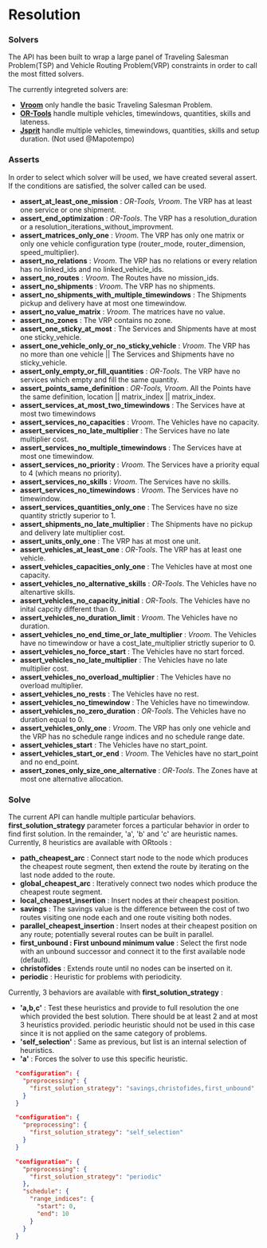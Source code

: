 # Resolution

### Solvers
The API has been built to wrap a large panel of  Traveling Salesman Problem(TSP) and Vehicle Routing Problem(VRP) constraints in order to call the most fitted solvers.

The currently integreted solvers are:

* **[Vroom](https://github.com/VROOM-Project/vroom)** only handle the basic Traveling Salesman Problem.
* **[OR-Tools](https://github.com/google/or-tools)** handle multiple vehicles, timewindows, quantities, skills and lateness.
* **[Jsprit](https://github.com/graphhopper/jsprit)** handle multiple vehicles, timewindows, quantities, skills and setup duration. (Not used @Mapotempo)

### Asserts

In order to select which solver will be used, we have created several assert. If the conditions are satisfied, the solver called can be used.

* **assert_at_least_one_mission** :
 *OR-Tools, Vroom*. The VRP has at least one service or one shipment.
* **assert_end_optimization** :
 *OR-Tools*. The VRP has a resolution_duration or a resolution_iterations_without_improvment.
* **assert_matrices_only_one** :
 *Vroom*. The VRP has only one matrix or only one vehicle configuration type (router_mode, router_dimension, speed_multiplier).
* **assert_no_relations** :
 *Vroom*. The VRP has no relations or every relation has no linked_ids and no linked_vehicle_ids.
* **assert_no_routes** :
 *Vroom*. The Routes have no mission_ids.
* **assert_no_shipments** :
 *Vroom*. The VRP has no shipments.
* **assert_no_shipments_with_multiple_timewindows** :
 The Shipments pickup and delivery have at most one timewindow.
* **assert_no_value_matrix** :
 *Vroom*. The matrices have no value.
* **assert_no_zones** :
 The VRP contains no zone.
* **assert_one_sticky_at_most** :
 The Services and Shipments have at most one sticky_vehicle.
* **assert_one_vehicle_only_or_no_sticky_vehicle** :
 *Vroom*. The VRP has no more than one vehicle || The Services and Shipments have no sticky_vehicle.
* **assert_only_empty_or_fill_quantities** :
 *OR-Tools*. The VRP have no services which empty and fill the same quantity.
* **assert_points_same_definition** :
 *OR-Tools, Vroom*. All the Points have the same definition, location || matrix_index || matrix_index.
* **assert_services_at_most_two_timewindows** :
 The Services have at most two timewindows
* **assert_services_no_capacities** :
 *Vroom*. The Vehicles have no capacity.
* **assert_services_no_late_multiplier** :
 The Services have no late multiplier cost.
* **assert_services_no_multiple_timewindows** :
 The Services have at most one timewindow.
* **assert_services_no_priority** :
 *Vroom*. The Services have a priority equal to 4 (which means no priority).
* **assert_services_no_skills** :
 *Vroom*. The Services have no skills.
* **assert_services_no_timewindows** :
 *Vroom*. The Services have no timewindow.
* **assert_services_quantities_only_one** :
 The Services have no size quantity strictly superior to 1.
* **assert_shipments_no_late_multiplier** :
 The Shipments have no pickup and delivery late multiplier cost.
* **assert_units_only_one** :
 The VRP has at most one unit.
* **assert_vehicles_at_least_one** :
 *OR-Tools*. The VRP has at least one vehicle.
* **assert_vehicles_capacities_only_one** :
 The Vehicles have at most one capacity.
* **assert_vehicles_no_alternative_skills** :
 *OR-Tools*. The Vehicles have no altenartive skills.
* **assert_vehicles_no_capacity_initial** :
 *OR-Tools*. The Vehicles have no inital capcity different than 0.
* **assert_vehicles_no_duration_limit** :
 *Vroom*. The Vehicles have no duration.
* **assert_vehicles_no_end_time_or_late_multiplier** :
 *Vroom*. The Vehicles have no timewindow or have a cost_late_multiplier strictly superior to 0.
* **assert_vehicles_no_force_start** :
 The Vehicles have no start forced.
* **assert_vehicles_no_late_multiplier** :
 The Vehicles have no late multiplier cost.
* **assert_vehicles_no_overload_multiplier** :
 The Vehicles have no overload multiplier.
* **assert_vehicles_no_rests** :
 The Vehicles have no rest.
* **assert_vehicles_no_timewindow** :
 The Vehicles have no timewindow.
* **assert_vehicles_no_zero_duration** :
 *OR-Tools*. The Vehicles have no duration equal to 0.
* **assert_vehicles_only_one** :
 *Vroom*. The VRP has only one vehicle and the VRP has no schedule range indices and no schedule range date.
* **assert_vehicles_start** :
 The Vehicles have no start_point.
* **assert_vehicles_start_or_end** :
 *Vroom*. The Vehicles have no start_point and no end_point.
* **assert_zones_only_size_one_alternative** :
 *OR-Tools*. The Zones have at most one alternative allocation.

### Solve

The current API can handle multiple particular behaviors. **first_solution_strategy** parameter forces a particular behavior in order to find first solution. In the remainder, \'a\', \'b\' and \'c\' are heuristic names.
Currently, 8 heuristics are available with ORtools :

* **path_cheapest_arc** : Connect start node to the node which produces the cheapest route segment, then extend the route by iterating on the last node added to the route.
* **global_cheapest_arc** : Iteratively connect two nodes which produce the cheapest route segment.
* **local_cheapest_insertion** : Insert nodes at their cheapest position.
* **savings** : The savings value is the difference between the cost of two routes visiting one node each and one route visiting both nodes.
* **parallel_cheapest_insertion** : Insert nodes at their cheapest position on any route; potentially several routes can be built in parallel.
* **first_unbound : First unbound minimum value** : Select the first node with an unbound successor and connect it to the first available node (default).
* **christofides** : Extends route until no nodes can be inserted on it.
* **periodic** : Heuristic for problems with periodicity.

Currently, 3 behaviors are available with **first_solution_strategy** :

* **\'a,b,c\'** : Test these heuristics and provide to full resolution the one which provided the best solution. There should be at least 2 and at most 3 heuristics provided. periodic heuristic should not be used in this case since it is not applied
on the same category of problems.
* **\'self_selection\'** : Same as previous, but list is an internal selection of heuristics.
* **\'a\'** : Forces the solver to use this specific heuristic.

```json
  "configuration": {
    "preprocessing": {
      "first_solution_strategy": "savings,christofides,first_unbound"
    }
  }
```

```json
  "configuration": {
    "preprocessing": {
      "first_solution_strategy": "self_selection"
    }
  }
```

```json
  "configuration": {
    "preprocessing": {
      "first_solution_strategy": "periodic"
    },
    "schedule": {
      "range_indices": {
        "start": 0,
        "end": 10
      }
    }
  }
```
